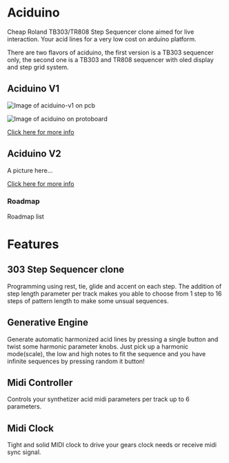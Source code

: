 # Aciduino

Cheap Roland TB303/TR808 Step Sequencer clone aimed for live interaction. Your acid lines for a very low cost on arduino platform.

There are two flavors of aciduino, the first version is a TB303 sequencer only, the second one is a TB303 and TR808 sequencer with oled display and step grid system.

## Aciduino V1

![Image of aciduino-v1 on pcb](https://raw.githubusercontent.com/midilab/aciduino/aciduino_v2/v1/hardware/ijnekenamay-PCB/mk2_image5.JPG)

![Image of aciduino on protoboard](https://raw.githubusercontent.com/midilab/aciduino/aciduino_v2/v1/hardware/acid_step_sequencer-protoboard-v002.png)

[Click here for more info](https://github.com/midilab/aciduino/tree/aciduino_v2/v1/)

## Aciduino V2

A picture here...

[Click here for more info](https://github.com/midilab/aciduino/tree/aciduino_v2/v2/)

### Roadmap

Roadmap list

# Features

## 303 Step Sequencer clone
Programming using rest, tie, glide and accent on each step. The addition of step length parameter per track makes you able to choose from 1 step to 16 steps of pattern length to make some unsual sequences.

## Generative Engine
Generate automatic harmonized acid lines by pressing a single button and twist some harmonic parameter knobs. Just pick up a harmonic mode(scale), the low and high notes to fit the sequence and you have infinite sequences by pressing random it button!

## Midi Controller
Controls your synthetizer acid midi parameters per track up to 6 parameters.

## Midi Clock
Tight and solid MIDI clock to drive your gears clock needs or receive midi sync signal.
